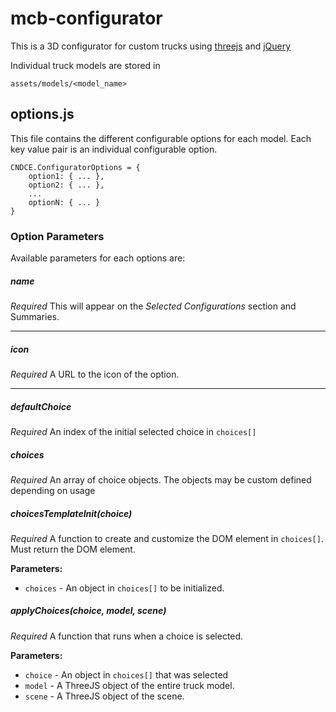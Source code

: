 # mcb-configurator
This is a 3D configurator for custom trucks using [threejs](https://threejs.org/) and [jQuery](https://jquery.com/)


Individual truck models are stored in
```
assets/models/<model_name>
```


## options.js
This file contains the different configurable options for each model. Each key value pair is an individual configurable option.

```
CNDCE.ConfiguratorOptions = {
	option1: { ... },
	option2: { ... },
	...
	optionN: { ... }
}

```


### Option Parameters
Available parameters for each options are:

##### name
*Required*
This will appear on the *Selected Configurations* section and Summaries.

---

##### icon
*Required*
A URL to the icon of the option.

---


##### defaultChoice
*Required*
An index of the initial selected choice in `choices[]`

##### choices
*Required*
An array of choice objects. The objects may be custom defined depending on usage

##### choicesTemplateInit(choice)
*Required*
A function to create and customize the DOM element in `choices[]`. Must return the DOM element.

**Parameters:**
- `choices` - An object in `choices[]` to be initialized.


##### applyChoices(choice, model, scene)
*Required*
A function that runs when a choice is selected.

**Parameters:**
- `choice` - An object in `choices[]` that was selected
- `model` - A ThreeJS object of the entire truck model.
- `scene` - A ThreeJS object of the scene.

